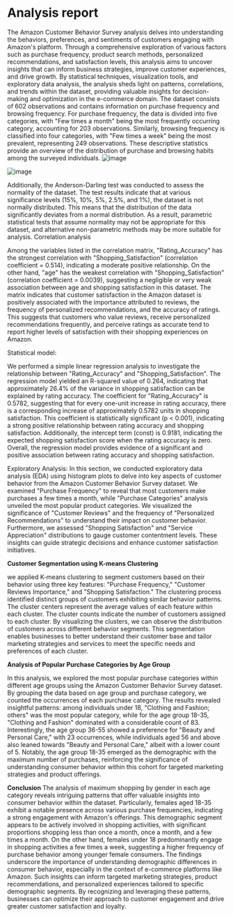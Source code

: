 # Analysis report 

The Amazon Customer Behavior Survey analysis delves into understanding the behaviors, preferences, and sentiments of customers engaging with Amazon's platform. Through a comprehensive exploration of various factors such as purchase frequency, product search methods, personalized recommendations, and satisfaction levels, this analysis aims to uncover insights that can inform business strategies, improve customer experiences, and drive growth. By statistical techniques, visualization tools, and exploratory data analysis, the analysis sheds light on patterns, correlations, and trends within the dataset, providing valuable insights for decision-making and optimization in the e-commerce domain. The dataset consists of 602 observations and contains information on purchase frequency and browsing frequency.
 For purchase frequency, the data is divided into five categories, with "Few times a month" being the most frequently occurring category, accounting for 203 observations. Similarly, browsing frequency is classified into four categories, with "Few times a week" being the most prevalent, representing 249 observations. 
These descriptive statistics provide an overview of the distribution of purchase and browsing habits among the surveyed individuals.
![image](https://github.com/vinodhinidevaraj/amazon_customer_behavior_survey_analysis/assets/145280558/0dc45054-e732-4dd5-a913-6c4f71391022)


![image](https://github.com/vinodhinidevaraj/amazon_customer_behavior_survey_analysis/assets/145280558/7a7bf5ea-428c-4b8f-8920-f45338db259d)


             
Additionally, the Anderson-Darling test was conducted to assess the normality of the dataset. The test results indicate that at various significance levels (15%, 10%, 5%, 2.5%, and 1%), the dataset is not normally distributed. 
This means that the distribution of the data significantly deviates from a normal distribution.  As a result, parametric statistical tests that assume normality may not be appropriate for this dataset, and alternative non-parametric methods may be more suitable for analysis.
Correlation analysis 

Among the variables listed in the correlation matrix, "Rating_Accuracy" has the strongest correlation with "Shopping_Satisfaction" (correlation coefficient = 0.514), indicating a moderate positive relationship. On the other hand, "age" has the weakest correlation with "Shopping_Satisfaction" (correlation coefficient = 0.0039), suggesting a negligible or very weak association between age and shopping satisfaction in this dataset.
The matrix indicates that customer satisfaction in the Amazon dataset is positively associated with the importance attributed to reviews, the frequency of personalized recommendations, and the accuracy of ratings. This suggests that customers who value reviews, receive personalized recommendations frequently, and perceive ratings as accurate tend to report higher levels of satisfaction with their shopping experiences on Amazon.

Statistical model:


We performed a simple linear regression analysis to investigate the relationship between "Rating_Accuracy" and "Shopping_Satisfaction". The regression model yielded an R-squared value of 0.264, indicating that approximately 26.4% of the variance in shopping satisfaction can be explained by rating accuracy. The coefficient for "Rating_Accuracy" is 0.5782, suggesting that for every one-unit increase in rating accuracy, there is a corresponding increase of approximately 0.5782 units in shopping satisfaction. This coefficient is statistically significant (p < 0.001), indicating a strong positive relationship between rating accuracy and shopping satisfaction. Additionally, the intercept term (const) is 0.9181, indicating the expected shopping satisfaction score when the rating accuracy is zero. Overall, the regression model provides evidence of a significant and positive association between rating accuracy and shopping satisfaction.

Exploratory Analysis:
In this section, we conducted exploratory data analysis (EDA) using histogram plots to delve into key aspects of customer behavior from the Amazon Customer Behavior Survey dataset. We examined "Purchase Frequency" to reveal that most customers make purchases a few times a month, while "Purchase Categories" analysis unveiled the most popular product categories. We visualized the significance of "Customer Reviews" and the frequency of "Personalized Recommendations" to understand their impact on customer behavior. Furthermore, we assessed "Shopping Satisfaction" and "Service Appreciation" distributions to gauge customer contentment levels. These insights can guide strategic decisions and enhance customer satisfaction initiatives.


**Customer Segmentation using K-means Clustering**
                   



                      
we applied K-means clustering to segment customers based on their behavior using three key features: "Purchase Frequency," "Customer Reviews Importance," and "Shopping Satisfaction." The clustering process identified distinct groups of customers exhibiting similar behavior patterns. The cluster centers represent the average values of each feature within each cluster. The cluster counts indicate the number of customers assigned to each cluster. By visualizing the clusters, we can observe the distribution of customers across different behavior segments. This segmentation enables businesses to better understand their customer base and tailor marketing strategies and services to meet the specific needs and preferences of each cluster.



**Analysis of Popular Purchase Categories by Age Group**



 
In this analysis, we explored the most popular purchase categories within different age groups using the Amazon Customer Behavior Survey dataset. By grouping the data based on age group and purchase category, we counted the occurrences of each purchase category. The results revealed insightful patterns: among individuals under 18, "Clothing and Fashion; others" was the most popular category, while for the age group 18-35, "Clothing and Fashion" dominated with a considerable count of 83. Interestingly, the age group 36-55 showed a preference for "Beauty and Personal Care," with 23 occurrences, while individuals aged 56 and above also leaned towards "Beauty and Personal Care," albeit with a lower count of 5. Notably, the age group 18-35 emerged as the demographic with the maximum number of purchases, reinforcing the significance of understanding consumer behavior within this cohort for targeted marketing strategies and product offerings.

**Conclusion**
The analysis of maximum shopping by gender in each age category reveals intriguing patterns that offer valuable insights into consumer behavior within the dataset. Particularly, females aged 18-35 exhibit a notable presence across various purchase frequencies, indicating a strong engagement with Amazon's offerings. This demographic segment appears to be actively involved in shopping activities, with significant proportions shopping less than once a month, once a month, and a few times a month. On the other hand, females under 18 predominantly engage in shopping activities a few times a week, suggesting a higher frequency of purchase behavior among younger female consumers. The findings underscore the importance of understanding demographic differences in consumer behavior, especially in the context of e-commerce platforms like Amazon. Such insights can inform targeted marketing strategies, product recommendations, and personalized experiences tailored to specific demographic segments. By recognizing and leveraging these patterns, businesses can optimize their approach to customer engagement and drive greater customer satisfaction and loyalty.


